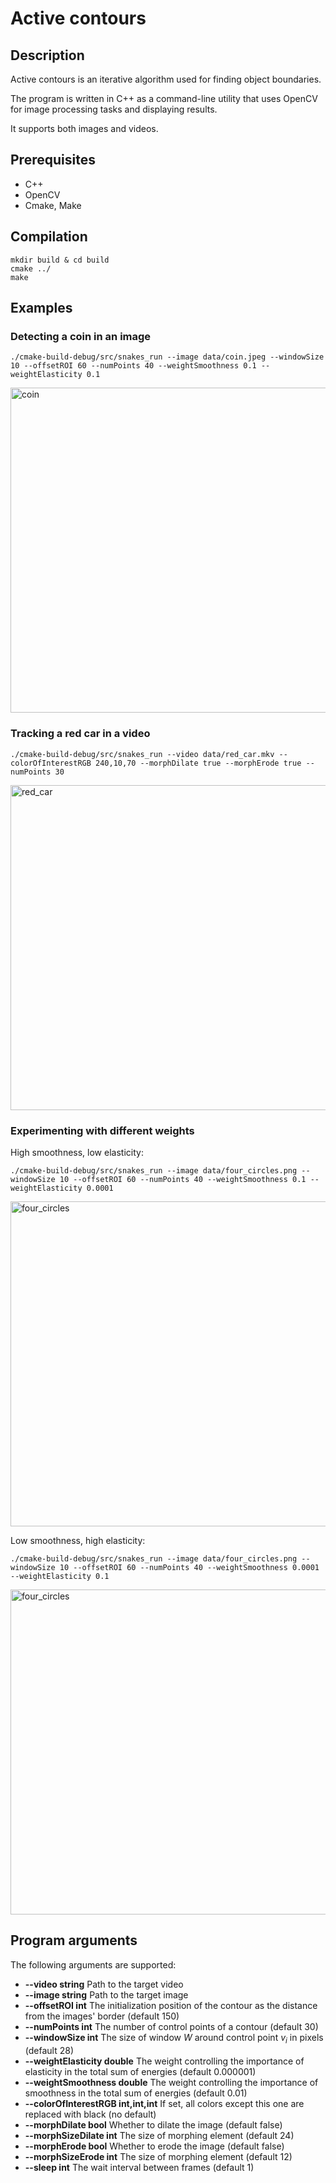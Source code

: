 # Active contours


## Description

Active contours is an iterative algorithm used for finding object boundaries. 

The program is written in C++ as a command-line utility that uses OpenCV for image
processing tasks and displaying results.

It supports both images and videos.


## Prerequisites

* C++
* OpenCV
* Cmake, Make

## Compilation

```
mkdir build & cd build  
cmake ../
make
```


## Examples

### Detecting a coin in an image
```
./cmake-build-debug/src/snakes_run --image data/coin.jpeg --windowSize 10 --offsetROI 60 --numPoints 40 --weightSmoothness 0.1 --weightElasticity 0.1
```
<p float="left">
    <img src="https://user-images.githubusercontent.com/22337362/162012209-7154f1b2-c0a1-4314-af46-cd623d6c1872.png" alt="coin" width="520"/>
</p> 

### Tracking a red car in a video
```
./cmake-build-debug/src/snakes_run --video data/red_car.mkv --colorOfInterestRGB 240,10,70 --morphDilate true --morphErode true --numPoints 30
```
<p float="left">
    <img src="https://user-images.githubusercontent.com/22337362/162012174-f9d1cfd4-7eef-4a01-851b-218e43b9ea43.png" alt="red_car" width="520"/>
</p> 

### Experimenting with different weights
High smoothness, low elasticity:

```
./cmake-build-debug/src/snakes_run --image data/four_circles.png --windowSize 10 --offsetROI 60 --numPoints 40 --weightSmoothness 0.1 --weightElasticity 0.0001
```
<p float="left">
    <img src="https://user-images.githubusercontent.com/22337362/162012101-28924e1d-f9ea-464c-886b-cf7bc17cc3d5.png" alt="four_circles" width="520"/>
</p> 
Low smoothness, high elasticity:

```
./cmake-build-debug/src/snakes_run --image data/four_circles.png --windowSize 10 --offsetROI 60 --numPoints 40 --weightSmoothness 0.0001 --weightElasticity 0.1
```
<p float="left">
    <img src="https://user-images.githubusercontent.com/22337362/162016941-ee0b04c4-fac6-493a-9d8e-766ea9b8bbbc.png" alt="four_circles" width="520"/>
</p> 


## Program arguments


The following arguments are supported:

* **--video string** Path to the target video 
* **--image string** Path to the target image
* **--offsetROI int** The initialization position of the contour as the distance from the images' border (default 150)
* **--numPoints int** The number of control points of a contour (default 30)
* **--windowSize int** The size of window $W$ around control point $v_i$ in pixels (default 28)
* **--weightElasticity double** The weight controlling the importance of elasticity in the total sum of energies (default 0.000001)
* **--weightSmoothness double** The weight controlling the importance of smoothness in the total sum of energies (default 0.01)
* **--colorOfInterestRGB int,int,int** If set, all colors except this one are replaced with black (no default)
* **--morphDilate bool** Whether to dilate the image (default false)
* **--morphSizeDilate int** The size of morphing element (default 24)
* **--morphErode bool** Whether to erode the image (default false)
* **--morphSizeErode int** The size of morphing element (default 12)
* **--sleep int** The wait interval between frames (default 1)
